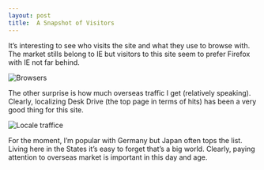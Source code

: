 ```yaml
---
layout: post
title:  A Snapshot of Visitors
---
```

It’s interesting to see who visits the site and what they use to browse with. The market stills belong to IE but visitors to this site seem to prefer Firefox with IE not far behind.

![Browsers](/content/images/blog/ASnapshotofVisitors_12DA0/20091015_2115.png)

The other surprise is how much overseas traffic I get (relatively speaking). Clearly, localizing Desk Drive (the top page in terms of hits) has been a very good thing for this site.

![Locale traffice](/content/images/blog/ASnapshotofVisitors_12DA0/20091015_2118.png)

For the moment, I’m popular with Germany but Japan often tops the list. Living here in the States it’s easy to forget that’s a big world. Clearly, paying attention to overseas market is important in this day and age.
